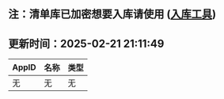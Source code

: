 ## 注：清单库已加密想要入库请使用 ([入库工具](https://github.com/BlankTMing/ManifestAutoUpdate/releases))

## 更新时间：2025-02-21 21:11:49
| AppID | 名称 | 类型  |
| :-------------------- | :----------------------------- | :----------- |
| 无 | 无 | 无 |
